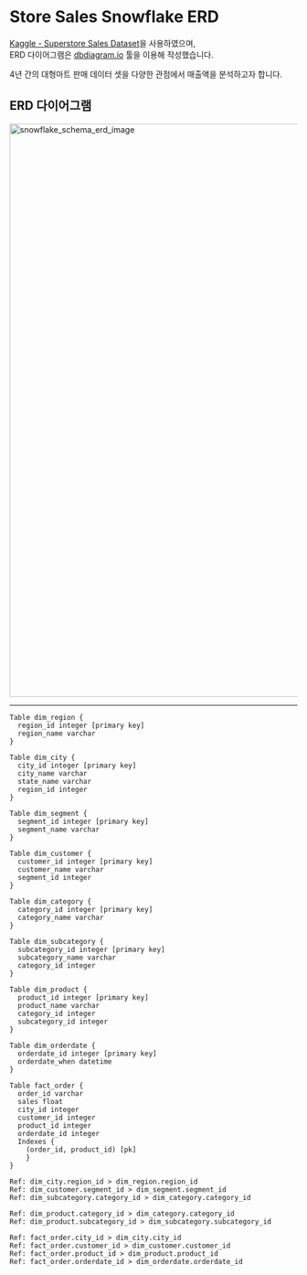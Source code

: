 # Store Sales Snowflake ERD

[Kaggle - Superstore Sales Dataset](https://www.kaggle.com/datasets/rohitsahoo/sales-forecasting/data)을 사용하였으며,  
ERD 다이어그램은 [dbdiagram.io](https://dbdiagram.io/home) 툴을 이용해 작성했습니다.


4년 간의 대형마트 판매 데이터 셋을 다양한 관점에서 매출액을 분석하고자 합니다.

## ERD 다이어그램
<img width="1093" height="1003" alt="snowflake_schema_erd_image" src="https://github.com/user-attachments/assets/45176e0f-fb91-47d8-be70-8b13b9cd09a4" />

--------
```
Table dim_region {
  region_id integer [primary key]
  region_name varchar
}

Table dim_city {
  city_id integer [primary key]
  city_name varchar
  state_name varchar
  region_id integer
}

Table dim_segment {
  segment_id integer [primary key]
  segment_name varchar
}

Table dim_customer {
  customer_id integer [primary key]
  customer_name varchar
  segment_id integer
}

Table dim_category {
  category_id integer [primary key]
  category_name varchar
}

Table dim_subcategory {
  subcategory_id integer [primary key]
  subcategory_name varchar
  category_id integer
}

Table dim_product {
  product_id integer [primary key]
  product_name varchar
  category_id integer
  subcategory_id integer
}

Table dim_orderdate {
  orderdate_id integer [primary key]
  orderdate_when datetime
}

Table fact_order {
  order_id varchar
  sales float
  city_id integer
  customer_id integer
  product_id integer
  orderdate_id integer
  Indexes {
    (order_id, product_id) [pk]
    }
}

Ref: dim_city.region_id > dim_region.region_id
Ref: dim_customer.segment_id > dim_segment.segment_id
Ref: dim_subcategory.category_id > dim_category.category_id

Ref: dim_product.category_id > dim_category.category_id
Ref: dim_product.subcategory_id > dim_subcategory.subcategory_id

Ref: fact_order.city_id > dim_city.city_id
Ref: fact_order.customer_id > dim_customer.customer_id
Ref: fact_order.product_id > dim_product.product_id
Ref: fact_order.orderdate_id > dim_orderdate.orderdate_id
```
